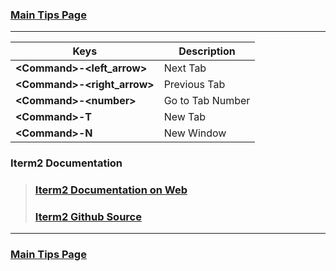 ### [Main Tips Page](https://github.com/sethfuller/tips/blob/main/main_tech_tips.md)

----------

| Keys                          | Description      |
|-------------------------------|------------------|
| **\<Command>-\<left_arrow>**  | Next Tab         |
| **\<Command>-\<right_arrow>** | Previous Tab     |
| **\<Command>-\<number>**      | Go to Tab Number |
| **\<Command>-T**              | New Tab          |
| **\<Command>-N**              | New Window       |


### Iterm2 Documentation
> ### [Iterm2 Documentation on Web](https://iterm2.com/documentation.html)
> ### [Iterm2 Github Source](https://github.com/gnachman/iTerm2)

----------

### [Main Tips Page](https://github.com/sethfuller/tips/blob/main/main_tech_tips.md)
